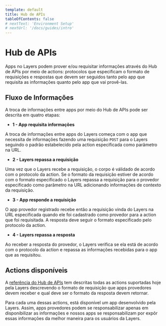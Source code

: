 ```yaml
---
template: default
title: Hub de APIs
tableOfContents: false
# nextText: 'Environment Setup'
# nextUrl: '/docs/guides/intro'
---
```


# Hub de APIs

Apps no Layers podem prover e/ou requisitar informações através do Hub de APIs por meio de actions: protocolos que especificam o formato de requisições e respostas que devem ser seguidos tanto pelo app que requisita as informações quanto pelo app que vai provê-las.

## Fluxo de Informações

A troca de informações entre apps por meio do Hub de APIs pode ser descrita em quatro etapas:

+ <strong> 1 - App requisita informações </strong>

A troca de informações entre apps do Layers começa com o app que necessita de informações fazendo uma requisição `POST` para o Layers seguindo o padrão estabelecido pela action especificada como parâmetro na URL.

+ <strong> 2 - Layers repassa a requisição </strong>

Uma vez que o Layers recebe a requisição, o corpo é válidado de acordo com o protocolo da action. Se o formato da requisição estiver de acordo com o formato especificado o Layers repassa a requisição para o provedor especificado como parâmetro na URL adicionando informações de contexto da requisição.

+ <strong> 3 - App responde a requisição </strong>

O app provedor registrado recebe então a requisição vinda do Layers na URL especificada quando ele foi cadastrado como provedor para a action que foi requisitada. A resposta deve seguir o formato especificado pelo protocolo da action.

+ <strong> 4 - Layers repassa a resposta </strong>

Ao receber a resposta do provedor, o Layers verifica se ela está de acordo com o protocolo da action e repassa as informações recebidas para o app que as requisitou.

## Actions disponíveis

A [referência do Hub de APIs](./../../api/apihub/@layerscalendargetrelated/post) tem descritas todas as actions suportadas hoje pela Layers descrevendo o formato de requisição que apps provedores devem receber e qual deve ser o formato da resposta devem retornar.

Para cada uma dessas actions, está disponível um app desenvolvido pela Layers. Assim, apps provedores podem se responsabilizar apenas em disponibilizar as informações e nossos apps se responsabilizam por expôr essas informações da melhor maneira para os usuários da Layers.

<!-- colocar cards de cada uma das actions disponíveis? -->